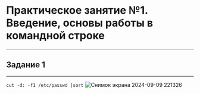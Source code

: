 # Практическое занятие №1. Введение, основы работы в командной строке
____
## Задание 1
____
`cut -d: -f1 /etc/passwd |sort`
![Снимок экрана 2024-09-09 221326](https://github.com/user-attachments/assets/a9e24d0d-8875-40fc-85bf-fa6e50f90ebb)
